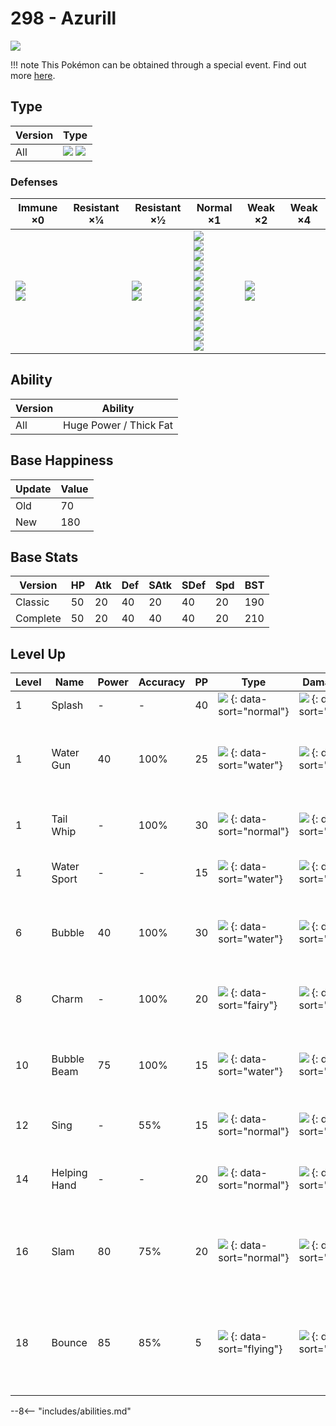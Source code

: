 # 298 - Azurill
![][298]

!!! note
    This Pokémon can be obtained through a special event. Find out more [here](../../special_events/#baby-pokemon-egg-gift).

## Type

Version | Type
---     | ---
All     | ![][normal]  ![][fairy]

### Defenses

Immune ×0                     | Resistant ×¼ | Resistant ×½              | Normal ×1                                                                                                                                                                       | Weak ×2                       | Weak ×4
---                           | ---          | ---                       | ---                                                                                                                                                                             | ---                           | ---
![][ghost]<br>![][dragon]<br> | &nbsp;       | ![][bug]<br>![][dark]<br> | ![][normal]<br>![][fighting]<br>![][flying]<br>![][ground]<br>![][rock]<br>![][fire]<br>![][water]<br>![][grass]<br>![][electric]<br>![][psychic]<br>![][ice]<br>![][fairy]<br> | ![][poison]<br>![][steel]<br> | &nbsp;

## Ability

Version | Ability
---     | ---
All     | Huge Power / Thick Fat

## Base Happiness

Update | Value
---    | ---
Old    | 70
New    | 180

## Base Stats

Version  | HP  | Atk | Def | SAtk | SDef | Spd | BST
---      | --- | --- | --- | ---  | ---  | --- | ---
Classic  | 50  | 20  | 40  | 20   | 40   | 20  | 190
Complete | 50  | 20  | 40  | 40   | 40   | 20  | 210

## Level Up

Level | Name         | Power | Accuracy | PP  | Type                               | Damage Class                           | Description
---   | ---          | ---   | ---      | --- | ---                                | ---                                    | ---
1     | Splash       | -     | -        | 40  | ![][normal] {: data-sort="normal"} | ![][status] {: data-sort="status"}     | Does nothing.
1     | Water Gun    | 40    | 100%     | 25  | ![][water] {: data-sort="water"}   | ![][special] {: data-sort="special"}   | Inflicts regular damage with no additional effect.
1     | Tail Whip    | -     | 100%     | 30  | ![][normal] {: data-sort="normal"} | ![][status] {: data-sort="status"}     | Lowers the target's Defense by one stage.
1     | Water Sport  | -     | -        | 15  | ![][water] {: data-sort="water"}   | ![][status] {: data-sort="status"}     | Halves all Fire-type damage.
6     | Bubble       | 40    | 100%     | 30  | ![][water] {: data-sort="water"}   | ![][special] {: data-sort="special"}   | Has a 10% chance to lower the target's Speed by one stage.
8     | Charm        | -     | 100%     | 20  | ![][fairy] {: data-sort="fairy"}   | ![][status] {: data-sort="status"}     | Lowers the target's Attack by two stages.
10    | Bubble Beam  | 75    | 100%     | 15  | ![][water] {: data-sort="water"}   | ![][special] {: data-sort="special"}   | Has a 10% chance to lower the target's Speed by one stage.
12    | Sing         | -     | 55%      | 15  | ![][normal] {: data-sort="normal"} | ![][status] {: data-sort="status"}     | Puts the target to sleep.
14    | Helping Hand | -     | -        | 20  | ![][normal] {: data-sort="normal"} | ![][status] {: data-sort="status"}     | Ally's next move inflicts half more damage.
16    | Slam         | 80    | 75%      | 20  | ![][normal] {: data-sort="normal"} | ![][physical] {: data-sort="physical"} | Inflicts regular damage with no additional effect.
18    | Bounce       | 85    | 85%      | 5   | ![][flying] {: data-sort="flying"} | ![][physical] {: data-sort="physical"} | User bounces high into the air, dodging all attacks, and hits next turn.

--8<-- "includes/abilities.md"

[298]: ../img/pokemon/298.png
[normal]: ../img/types/normal.png
[fire]: ../img/types/fire.png
[fighting]: ../img/types/fighting.png
[water]: ../img/types/water.png
[flying]: ../img/types/flying.png
[grass]: ../img/types/grass.png
[poison]: ../img/types/poison.png
[electric]: ../img/types/electric.png
[ground]: ../img/types/ground.png
[psychic]: ../img/types/psychic.png
[rock]: ../img/types/rock.png
[ice]: ../img/types/ice.png
[bug]: ../img/types/bug.png
[dragon]: ../img/types/dragon.png
[ghost]: ../img/types/ghost.png
[dark]: ../img/types/dark.png
[steel]: ../img/types/steel.png
[fairy]: ../img/types/fairy.png
[physical]: ../img/types/physical.png
[special]: ../img/types/special.png
[status]: ../img/types/status.png
